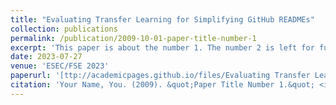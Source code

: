 ```yaml
---
title: "Evaluating Transfer Learning for Simplifying GitHub READMEs"
collection: publications
permalink: /publication/2009-10-01-paper-title-number-1
excerpt: 'This paper is about the number 1. The number 2 is left for future work.'
date: 2023-07-27
venue: 'ESEC/FSE 2023'
paperurl: '[ttp://academicpages.github.io/files/Evaluating Transfer Learning for Simplifying GitHub READMEs.pdf'
citation: 'Your Name, You. (2009). &quot;Paper Title Number 1.&quot; <i>Journal 1</i>. 1(1).'
---
```


